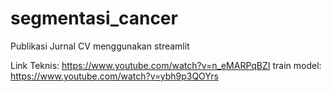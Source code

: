 # segmentasi_cancer
Publikasi Jurnal CV menggunakan streamlit


Link
Teknis: https://www.youtube.com/watch?v=n_eMARPqBZI
train model: https://www.youtube.com/watch?v=ybh9p3QOYrs
